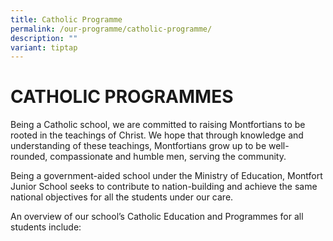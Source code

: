 ```yaml
---
title: Catholic Programme
permalink: /our-programme/catholic-programme/
description: ""
variant: tiptap
---
```

<h1><strong>CATHOLIC PROGRAMMES</strong></h1>
<p>Being a Catholic school, we are committed to raising Montfortians to be
rooted in the teachings of Christ. We hope that through knowledge and understanding
of these teachings, Montfortians grow up to be well-rounded, compassionate
and humble men, serving the community.&nbsp;</p>
<p>Being a government-aided school under the Ministry of Education, Montfort
Junior School seeks to contribute to nation-building and achieve the same
national objectives for all the students under our care.</p>
<p>An overview of our school’s Catholic Education and Programmes for all
students include:</p>
<p></p>